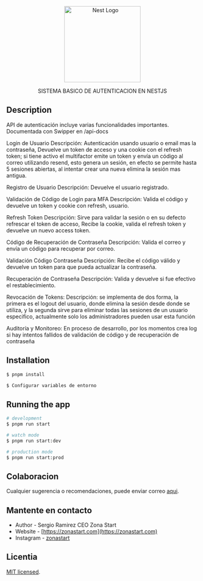 <p align="center">
  <a href="http://nestjs.com/" target="blank"><img src="https://nestjs.com/img/logo-small.svg" width="200" alt="Nest Logo" /></a>
</p>

[circleci-image]: https://img.shields.io/circleci/build/github/nestjs/nest/master?token=abc123def456
[circleci-url]: https://circleci.com/gh/nestjs/nest

<p align="center">SISTEMA BASICO DE AUTENTICACION EN NESTJS</p>

## Description

API de autenticación incluye varias funcionalidades importantes. Documentada con Swipper en /api-docs

Login de Usuario
Descripción: Autenticación usando usuario o email mas la contraseña, Devuelve un token de acceso y una cookie con el refresh token; si tiene activo el multifactor emite un token y envía un código al correo utilizando resend, esto genera un sesión, en efecto se permite hasta 5 sesiones abiertas, al intentar crear una nueva elimina la sesión mas antigua.

Registro de Usuario
Descripción: Devuelve el usuario registrado.

Validación de Código de Login para MFA
Descripción: Valida el código y devuelve un token y cookie con refresh, usuario.

Refresh Token
Descripción: Sirve para validar la sesión o en su defecto refrescar el token de acceso, Recibe la cookie, valida el refresh token y devuelve un nuevo access token.

Código de Recuperación de Contraseña
Descripción: Valida el correo y envía un código para recuperar por correo.

Validación Código Contraseña
Descripción: Recibe el código válido y devuelve un token para que pueda actualizar la contraseña.

Recuperación de Contraseña
Descripción: Valida y devuelve si fue efectivo el restablecimiento.

Revocación de Tokens:
Descripción: se implementa de dos forma, la primera es el logout del usuario, donde elimina la sesión desde donde se utiliza, y la segunda sirve para eliminar todas las sesiones de un usuario especifico, actualmente solo los administradores pueden usar esta función

Auditoría y Monitoreo:
En proceso de desarrollo, por los momentos crea log si hay intentos fallidos de validación de código y de recuperación de contraseña

## Installation

```bash
$ pnpm install

$ Configurar variables de entorno
```

## Running the app

```bash
# development
$ pnpm run start

# watch mode
$ pnpm run start:dev

# production mode
$ pnpm run start:prod
```

## Colaboracion

Cualquier sugerencia o recomendaciones, puede enviar correo [aqui](zonastartceo@gmail.com).

## Mantente en contacto

- Author - Sergio Ramirez CEO Zona Start
- Website - [https://zonastart.com](https://zonastart.com)
- Instagram - [zonastart](https://www.instagram.com/zonastart)

## Licentia

[MIT licensed](LICENSE).
